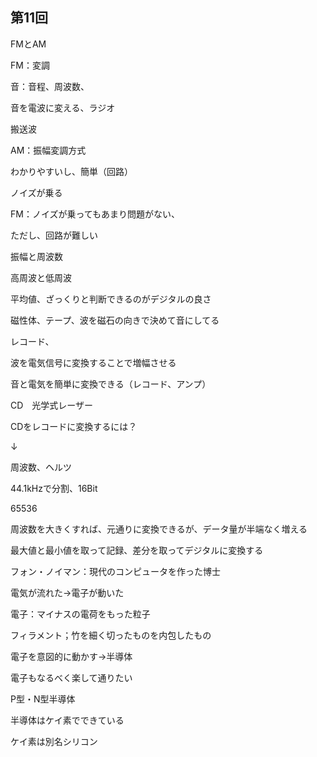 ## 第11回
FMとAM

FM：変調

音：音程、周波数、

音を電波に変える、ラジオ

搬送波



AM：振幅変調方式

わかりやすいし、簡単（回路）

ノイズが乗る

FM：ノイズが乗ってもあまり問題がない、

ただし、回路が難しい



振幅と周波数

高周波と低周波



平均値、ざっくりと判断できるのがデジタルの良さ



磁性体、テープ、波を磁石の向きで決めて音にしてる



レコード、



波を電気信号に変換することで増幅させる

音と電気を簡単に変換できる（レコード、アンプ）



CD　光学式レーザー



CDをレコードに変換するには？

↓

周波数、ヘルツ

44.1kHzで分割、16Bit

65536

周波数を大きくすれば、元通りに変換できるが、データ量が半端なく増える

最大値と最小値を取って記録、差分を取ってデジタルに変換する



フォン・ノイマン：現代のコンピュータを作った博士



電気が流れた→電子が動いた

電子：マイナスの電荷をもった粒子



フィラメント；竹を細く切ったものを内包したもの



電子を意図的に動かす→半導体

電子もなるべく楽して通りたい

P型・N型半導体

半導体はケイ素でできている

ケイ素は別名シリコン
